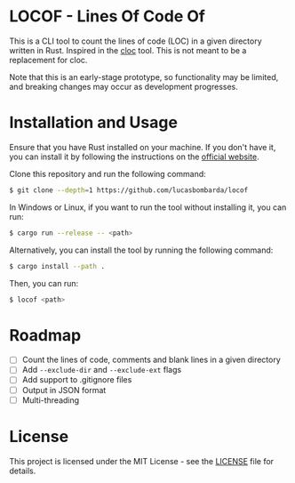 # LOCOF - Lines Of Code Of
This is a CLI tool to count the lines of code (LOC) in a given directory written in Rust.
Inspired in the [cloc](https://github.com/AlDanial/cloc) tool.
This is not meant to be a replacement for cloc.

Note that this is an early-stage prototype, so functionality may be limited, and breaking changes may occur as development progresses.

# Installation and Usage
Ensure that you have Rust installed on your machine. If you don't have it, you can install it by following the instructions on the [official website](https://www.rust-lang.org/tools/install).

Clone this repository and run the following command:
```bash
$ git clone --depth=1 https://github.com/lucasbombarda/locof
```

In Windows or Linux, if you want to run the tool without installing it, you can run:
```bash
$ cargo run --release -- <path>
```

Alternatively, you can install the tool by running the following command:
```bash
$ cargo install --path .
```

Then, you can run:
```bash
$ locof <path>
```

# Roadmap
- [ ] Count the lines of code, comments and blank lines in a given directory
- [ ] Add `--exclude-dir` and `--exclude-ext` flags
- [ ] Add support to .gitignore files
- [ ] Output in JSON format
- [ ] Multi-threading

# License
This project is licensed under the MIT License - see the [LICENSE](LICENSE) file for details.
